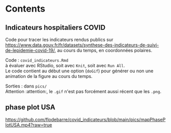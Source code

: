 # Contents   

## Indicateurs hospitaliers COVID

Code pour tracer les indicateurs rendus publics sur <https://www.data.gouv.fr/fr/datasets/synthese-des-indicateurs-de-suivi-de-lepidemie-covid-19/>, au cours du temps, en coordonnées polaires. 

Code : `covid_indicateurs.Rmd`  
à évaluer avec RStudio, soit avec `Knit`, soit avec `Run All`.  
Le code contient au début une option (`doGif`) pour générer ou non une animation de la figure au cours du temps. 

Sorties : dans `pics/`  
Attention :attention:, le `.gif` n'est pas forcément aussi récent que les `.png`. 

## phase plot USA

https://github.com/flodebarre/covid_indicateurs/blob/main/pics/mapPhasePlotUSA.mp4?raw=true 

